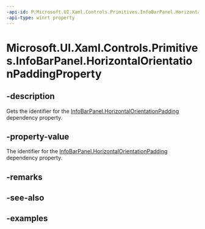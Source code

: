 ```yaml
---
-api-id: P:Microsoft.UI.Xaml.Controls.Primitives.InfoBarPanel.HorizontalOrientationPaddingProperty
-api-type: winrt property
---
```


# Microsoft.UI.Xaml.Controls.Primitives.InfoBarPanel.HorizontalOrientationPaddingProperty

<!--
public static Windows.UI.Xaml.DependencyProperty HorizontalOrientationPaddingProperty { get; }
-->


## -description
Gets the identifier for the [InfoBarPanel.HorizontalOrientationPadding](infobarpanel_horizontalorientationpadding.md) dependency property.

## -property-value
The identifier for the [InfoBarPanel.HorizontalOrientationPadding](infobarpanel_horizontalorientationpadding.md) dependency property.

## -remarks

## -see-also

## -examples


